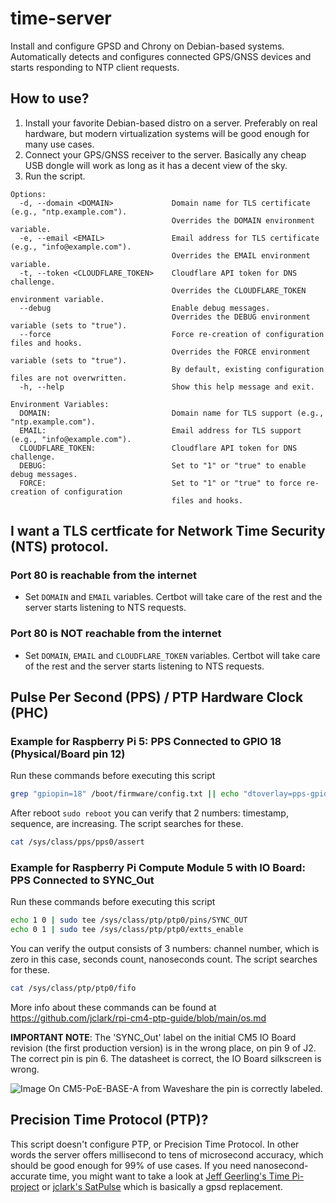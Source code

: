 # time-server
Install and configure GPSD and Chrony on Debian-based systems.
Automatically detects and configures connected GPS/GNSS devices and starts responding to NTP client requests.
## How to use?
1. Install your favorite Debian-based distro on a server. Preferably on real hardware, but modern virtualization systems will be good enough for many use cases.
2. Connect your GPS/GNSS receiver to the server. Basically any cheap USB dongle will work as long as it has a decent view of the sky.
3. Run the script.
```
Options:
  -d, --domain <DOMAIN>             Domain name for TLS certificate (e.g., "ntp.example.com").
                                    Overrides the DOMAIN environment variable.
  -e, --email <EMAIL>               Email address for TLS certificate (e.g., "info@example.com").
                                    Overrides the EMAIL environment variable.
  -t, --token <CLOUDFLARE_TOKEN>    Cloudflare API token for DNS challenge.
                                    Overrides the CLOUDFLARE_TOKEN environment variable.
  --debug                           Enable debug messages.
                                    Overrides the DEBUG environment variable (sets to "true").
  --force                           Force re-creation of configuration files and hooks.
                                    Overrides the FORCE environment variable (sets to "true").
                                    By default, existing configuration files are not overwritten.
  -h, --help                        Show this help message and exit.

Environment Variables:
  DOMAIN:                           Domain name for TLS support (e.g., "ntp.example.com").
  EMAIL:                            Email address for TLS support (e.g., "info@example.com").
  CLOUDFLARE_TOKEN:                 Cloudflare API token for DNS challenge.
  DEBUG:                            Set to "1" or "true" to enable debug messages.
  FORCE:                            Set to "1" or "true" to force re-creation of configuration
                                    files and hooks.
```

## I want a TLS certficate for Network Time Security (NTS) protocol.

### Port 80 is reachable from the internet
* Set `DOMAIN` and `EMAIL` variables. Certbot will take care of the rest and the server starts listening to NTS requests.

### Port 80 is **NOT** reachable from the internet
* Set `DOMAIN`, `EMAIL` and `CLOUDFLARE_TOKEN` variables. Certbot will take care of the rest and the server starts listening to NTS requests.

## Pulse Per Second (PPS) / PTP Hardware Clock (PHC)

### Example for Raspberry Pi 5: PPS Connected to GPIO 18 (Physical/Board pin 12)
Run these commands before executing this script
```sh
grep "gpiopin=18" /boot/firmware/config.txt || echo "dtoverlay=pps-gpio,gpiopin=18" | sudo tee -a /boot/firmware/config.txt
```
After reboot `sudo reboot` you can verify that 2 numbers: timestamp, sequence, are increasing. The script searches for these.
```sh
cat /sys/class/pps/pps0/assert
```

### Example for Raspberry Pi Compute Module 5 with IO Board: PPS Connected to SYNC_Out
Run these commands before executing this script
```sh
echo 1 0 | sudo tee /sys/class/ptp/ptp0/pins/SYNC_OUT
echo 0 1 | sudo tee /sys/class/ptp/ptp0/extts_enable
```
You can verify the output consists of 3 numbers: channel number, which is zero in this case, seconds count, nanoseconds count. The script searches for these.
```sh
cat /sys/class/ptp/ptp0/fifo
```
More info about these commands can be found at https://github.com/jclark/rpi-cm4-ptp-guide/blob/main/os.md

**IMPORTANT NOTE**: The 'SYNC_Out' label on the initial CM5 IO Board revision (the first production version) is in the wrong place, on pin 9 of J2. The correct pin is pin 6. The datasheet is correct, the IO Board silkscreen is wrong.

![Image](https://github.com/user-attachments/assets/fddde188-677b-4dd8-abe7-9119dfba71df)
On CM5-PoE-BASE-A from Waveshare the pin is correctly labeled.

## Precision Time Protocol (PTP)?

This script doesn't configure PTP, or Precision Time Protocol. In other words the server offers millisecond to tens of microsecond accuracy, which should be good enough for 99% of use cases. If you need nanosecond-accurate time, you might want to take a look at [Jeff Geerling's Time Pi-project](https://github.com/geerlingguy/time-pi) or [jclark's SatPulse](https://satpulse.net/) which is basically a gpsd replacement.
